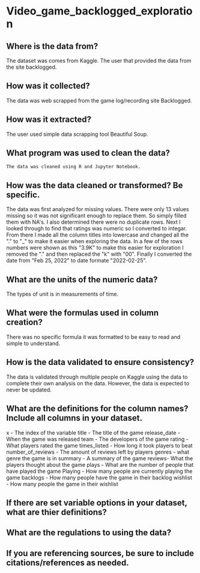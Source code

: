 # Video_game_backlogged_exploration

## Where is the data from? ​
The dataset was comes from Kaggle. The user that provided the data from the site backlogged. 

    
## How was it collected?​
The data was web scrapped from the game log/recording site Backlogged.
    
## How was it extracted?​
The user used simple data scrapping tool Beautiful Soup.    

## What program was used to clean the data?​
    The data was cleaned using R and Jupyter Notebook.

## How was the data cleaned or transformed? Be specific.​
The data was first analyzed for missing values. There were only 13 values missing so it was not significant enough to replace them. So simply filled them with NA's. I also determined there were no duplicate rows. Next I looked through to find that ratings was numeric so I converted to integar. From there I made all the column titles into lowercase and changed all the "." to "_" to make it easier when exploring the data. In a few of the rows numbers were shown as this "3.9K" to make this easier for exploration I removed the "." and then replaced the "k" with "00". Finally I converted the date from "Feb 25, 2022" to date formate "2022-02-25".

## What are the units of the numeric data?​
The types of unit is in measurements of time.

## What were the formulas used in column creation?​
There was no specific formula it was formatted to be easy to read and simple to understand.

## How is the data validated to ensure consistency?​
The data is validated through multiple people on Kaggle using the data to complete their own analysis on the data. However, the data is expected to never be updated.  

## What are the definitions for the column names? Include all columns in your dataset.​
x - The index of the variable 
title - The title of the game
release_date - When the game was released 
team - The developers of the game
rating - What players rated the game
times_listed - How long it took players to beat    
number_of_reviews - The amount of reviews left by players 
genres - what genre the game is in 
summary - A summary of the game 
reviews- What the players thought about the game 
plays - What are the number of people that have played the game 
Playing - How many people are currently playing the game 
backlogs - How many people have the game in their backlog 
wishlist - How many people the game in their wishlist

 
## If there are set variable options in your dataset, what are thier definitions? ​


## What are the regulations to using the data? 


## If you are referencing sources, be sure to include citations/references as needed.
